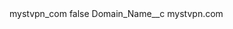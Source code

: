 <?xml version="1.0" encoding="UTF-8"?>
<CustomMetadata xmlns="http://soap.sforce.com/2006/04/metadata" xmlns:xsi="http://www.w3.org/2001/XMLSchema-instance" xmlns:xsd="http://www.w3.org/2001/XMLSchema">
    <label>mystvpn_com</label>
    <protected>false</protected>
    <values>
        <field>Domain_Name__c</field>
        <value xsi:type="xsd:string">mystvpn.com</value>
    </values>
</CustomMetadata>
